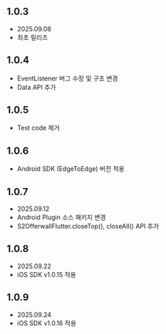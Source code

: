 ## 1.0.3
* 2025.09.08
* 최초 릴리즈
## 1.0.4
* EventListener 버그 수정 및 구조 변경
* Data API 추가
## 1.0.5
* Test code 제거
## 1.0.6
* Android SDK (EdgeToEdge) 버전 적용
## 1.0.7
* 2025.09.12
* Android Plugin 소스 패키지 변경
* S2OfferwallFlutter.closeTop(), closeAll() API 추가
## 1.0.8
* 2025.09.22
* iOS SDK v1.0.15 적용
## 1.0.9
* 2025.09.24
* iOS SDK v1.0.16 적용
